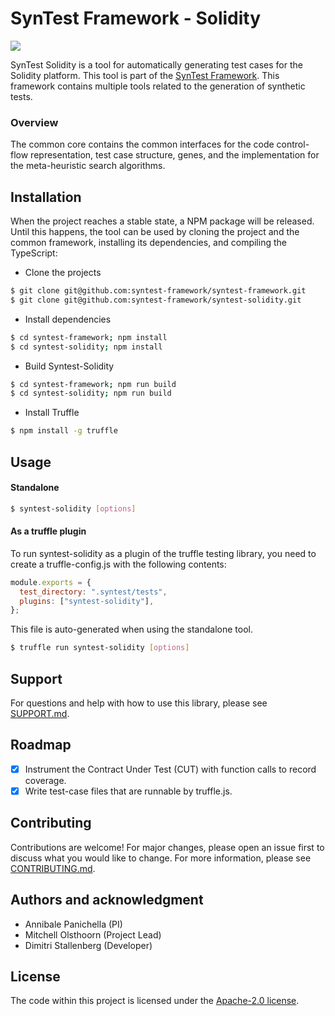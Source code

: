 # SynTest Framework - Solidity

[![](https://github.com/syntest-framework/syntest-solidity/actions/workflows/node.js.yml/badge.svg)](https://github.com/syntest-framework/syntest-solidity/actions/workflows/node.js.yml)

SynTest Solidity is a tool for automatically generating test cases for the Solidity platform. This tool is part of the [SynTest Framework](https://www.syntest.org). This framework contains multiple tools related to the generation of synthetic tests.

### Overview

The common core contains the common interfaces for the code control-flow representation, test case structure, genes, and the implementation for the meta-heuristic search algorithms.

## Installation

When the project reaches a stable state, a NPM package will be released. Until this happens, the tool can be used by cloning the project and the common framework, installing its dependencies, and compiling the TypeScript:

- Clone the projects

```bash
$ git clone git@github.com:syntest-framework/syntest-framework.git
$ git clone git@github.com:syntest-framework/syntest-solidity.git
```

- Install dependencies

```bash
$ cd syntest-framework; npm install
$ cd syntest-solidity; npm install
```

- Build Syntest-Solidity

```bash
$ cd syntest-framework; npm run build
$ cd syntest-solidity; npm run build
```

- Install Truffle

```bash
$ npm install -g truffle
```

## Usage

#### Standalone

```bash
$ syntest-solidity [options]
```

#### As a truffle plugin

To run syntest-solidity as a plugin of the truffle testing library, you need to create a truffle-config.js with the following contents:

```js
module.exports = {
  test_directory: ".syntest/tests",
  plugins: ["syntest-solidity"],
};
```

This file is auto-generated when using the standalone tool.

```bash
$ truffle run syntest-solidity [options]
```

## Support

For questions and help with how to use this library, please see [SUPPORT.md](SUPPORT.md).

## Roadmap

- [x] Instrument the Contract Under Test (CUT) with function calls to record coverage.
- [x] Write test-case files that are runnable by truffle.js.

## Contributing

Contributions are welcome! For major changes, please open an issue first to discuss what you would like to change. For more information, please see [CONTRIBUTING.md](CONTRIBUTING.md).

## Authors and acknowledgment

- Annibale Panichella (PI)
- Mitchell Olsthoorn (Project Lead)
- Dimitri Stallenberg (Developer)

## License

The code within this project is licensed under the [Apache-2.0 license](LICENSE).
